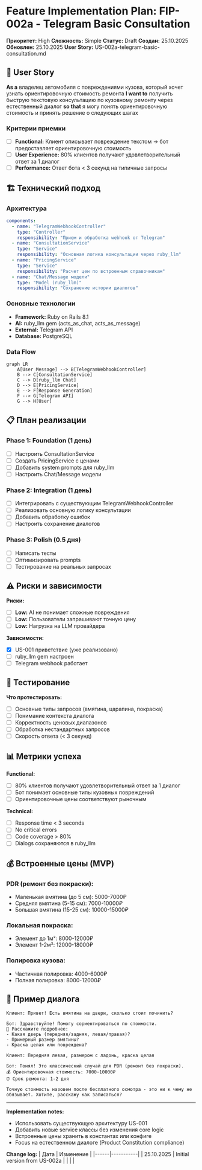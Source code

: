 # Feature Implementation Plan: FIP-002a - Telegram Basic Consultation

**Приоритет:** High
**Сложность:** Simple
**Статус:** Draft
**Создан:** 25.10.2025
**Обновлен:** 25.10.2025
**User Story:** US-002a-telegram-basic-consultation.md

## 🎯 User Story

**As a** владелец автомобиля с повреждениями кузова, который хочет узнать ориентировочную стоимость ремонта
**I want to** получить быструю текстовую консультацию по кузовному ремонту через естественный диалог
**so that** я могу понять ориентировочную стоимость и принять решение о следующих шагах

### Критерии приемки
- [ ] **Functional:** Клиент описывает повреждение текстом → бот предоставляет ориентировочную стоимость
- [ ] **User Experience:** 80% клиентов получают удовлетворительный ответ за 1 диалог
- [ ] **Performance:** Ответ бота < 3 секунд на типичные запросы

## 🏗️ Технический подход

### Архитектура
```yaml
components:
  - name: "TelegramWebhookController"
    type: "Controller"
    responsibility: "Прием и обработка webhook от Telegram"
  - name: "ConsultationService"
    type: "Service"
    responsibility: "Основная логика консультации через ruby_llm"
  - name: "PricingService"
    type: "Service"
    responsibility: "Расчет цен по встроенным справочникам"
  - name: "Chat/Message модели"
    type: "Model (ruby_llm)"
    responsibility: "Сохранение истории диалогов"
```

### Основные технологии
- **Framework:** Ruby on Rails 8.1
- **AI:** ruby_llm gem (acts_as_chat, acts_as_message)
- **External:** Telegram API
- **Database:** PostgreSQL

### Data Flow
```mermaid
graph LR
    A[User Message] --> B[TelegramWebhookController]
    B --> C[ConsultationService]
    C --> D[ruby_llm Chat]
    D --> E[PricingService]
    E --> F[Response Generation]
    F --> G[Telegram API]
    G --> H[User]
```

## 📋 План реализации

### Phase 1: Foundation (1 день)
- [ ] Настроить ConsultationService
- [ ] Создать PricingService с ценами
- [ ] Добавить system prompts для ruby_llm
- [ ] Настроить Chat/Message модели

### Phase 2: Integration (1 день)
- [ ] Интегрировать с существующим TelegramWebhookController
- [ ] Реализовать основную логику консультации
- [ ] Добавить обработку ошибок
- [ ] Настроить сохранение диалогов

### Phase 3: Polish (0.5 дня)
- [ ] Написать тесты
- [ ] Оптимизировать prompts
- [ ] Тестирование на реальных запросах

## ⚠️ Риски и зависимости

**Риски:**
- [ ] **Low:** AI не понимает сложные повреждения
- [ ] **Low:** Пользователи запрашивают точную цену
- [ ] **Low:** Нагрузка на LLM провайдера

**Зависимости:**
- [x] US-001 приветствие (уже реализовано)
- [ ] ruby_llm gem настроен
- [ ] Telegram webhook работает

## 🧪 Тестирование

**Что протестировать:**
- [ ] Основные типы запросов (вмятина, царапина, покраска)
- [ ] Понимание контекста диалога
- [ ] Корректность ценовых диапазонов
- [ ] Обработка нестандартных запросов
- [ ] Скорость ответа (< 3 секунд)

## 📊 Метрики успеха

**Functional:**
- [ ] 80% клиентов получают удовлетворительный ответ за 1 диалог
- [ ] Бот понимает основные типы кузовных повреждений
- [ ] Ориентировочные цены соответствуют рыночным

**Technical:**
- [ ] Response time < 3 seconds
- [ ] No critical errors
- [ ] Code coverage > 80%
- [ ] Dialogs сохраняются в ruby_llm

## 💰 Встроенные цены (MVP)

### PDR (ремонт без покраски):
- Маленькая вмятина (до 5 см): 5000-7000₽
- Средняя вмятина (5-15 см): 7000-10000₽
- Большая вмятина (15-25 см): 10000-15000₽

### Локальная покраска:
- Элемент до 1м²: 8000-12000₽
- Элемент 1-2м²: 12000-18000₽

### Полировка кузова:
- Частичная полировка: 4000-6000₽
- Полная полировка: 8000-12000₽

## 💬 Пример диалога

```
Клиент: Привет! Есть вмятина на двери, сколько стоит починить?

Бот: Здравствуйте! Помогу сориентироваться по стоимости.
🚗 Расскажите подробнее:
- Какая дверь (передняя/задняя, левая/правая)?
- Примерный размер вмятины?
- Краска целая или повреждена?

Клиент: Передняя левая, размером с ладонь, краска целая

Бот: Понял! Это классический случай для PDR (ремонт без покраски).
💰 Ориентировочная стоимость: 7000-10000₽
⏰ Срок ремонта: 1-2 дня

Точную стоимость назовем после бесплатного осмотра - это ни к чему не обязывает. Хотите, расскажу как записаться?
```

---

**Implementation notes:**
- Использовать существующую архитектуру US-001
- Добавить новые service классы без изменения core logic
- Встроенные цены хранить в константах или конфиге
- Focus на естественном диалоге (Product Constitution compliance)

**Change log:**
| Дата | Изменение |
|------|-----------|
| 25.10.2025 | Initial version from US-002a |
| | |